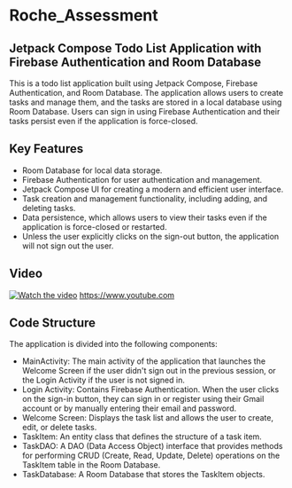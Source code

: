 # Roche_Assessment
## Jetpack Compose Todo List Application with Firebase Authentication and Room Database
This is a todo list application built using Jetpack Compose, Firebase Authentication, and Room Database. The application allows users to create tasks and manage them, and the tasks are stored in a local database using Room Database. Users can sign in using Firebase Authentication and their tasks persist even if the application is force-closed.

## Key Features
- Room Database for local data storage.
- Firebase Authentication for user authentication and management.
- Jetpack Compose UI for creating a modern and efficient user interface.
- Task creation and management functionality, including adding, and deleting tasks.
- Data persistence, which allows users to view their tasks even if the application is force-closed or restarted.
- Unless the user explicitly clicks on the sign-out button, the application will not sign out the user.

## Video
[![Watch the video](https://img.youtube.com/vi/C76h-kGapkQ/maxresdefault.jpg)](https://youtu.be/C76h-kGapkQ)
https://www.youtube.com

## Code Structure
The application is divided into the following components:

- MainActivity: The main activity of the application that launches the Welcome Screen if the user didn't sign out in the previous session, or the Login Activity if the user is not signed in.
- Login Activity: Contains Firebase Authentication. When the user clicks on the sign-in button, they can sign in or register using their Gmail account or by manually entering their email and password.
- Welcome Screen: Displays the task list and allows the user to create, edit, or delete tasks.
- TaskItem: An entity class that defines the structure of a task item.
- TaskDAO: A DAO (Data Access Object) interface that provides methods for performing CRUD (Create, Read, Update, Delete) operations on the TaskItem table in the Room Database.
- TaskDatabase: A Room Database that stores the TaskItem objects.

